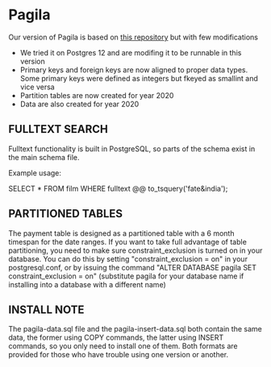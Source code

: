 Pagila
======

Our version of Pagila is based on [this repository](https://github.com/ganeshan/pagila) but with few modifications

- We tried it on Postgres 12 and are modifing it to be runnable in this version
- Primary keys and foreign keys are now aligned to proper data types. Some primary keys were defined as integers but fkeyed as smallint and vice versa
- Partition tables are now created for year 2020
- Data are also created for year 2020


FULLTEXT SEARCH
---------------

Fulltext functionality is built in PostgreSQL, so parts of the schema exist
in the main schema file. 

Example usage:

SELECT * FROM film WHERE fulltext @@ to_tsquery('fate&india');


PARTITIONED TABLES
------------------

The payment table is designed as a partitioned table with a 6 month timespan
for the date ranges. 
If you want to take full advantage of table partitioning, you need to make
sure constraint_exclusion is turned on in your database. You can do this by
setting "constraint_exclusion = on" in your postgresql.conf, or by issuing the
command "ALTER DATABASE pagila SET constraint_exclusion = on" (substitute
pagila for your database name if installing into a database with a different
name)


INSTALL NOTE
------------

The pagila-data.sql file and the pagila-insert-data.sql both contain the same
data, the former using COPY commands, the latter using INSERT commands, so you 
only need to install one of them. Both formats are provided for those who have
trouble using one version or another.
